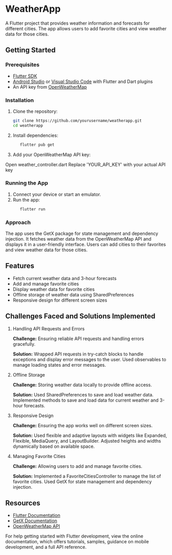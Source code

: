 # WeatherApp

A Flutter project that provides weather information and forecasts for different cities. The app allows users to add favorite cities and view weather data for those cities.

## Getting Started

### Prerequisites

- [Flutter SDK](https://flutter.dev/docs/get-started/install)
- [Android Studio](https://developer.android.com/studio) or [Visual Studio Code](https://code.visualstudio.com/) with Flutter and Dart plugins
- An API key from [OpenWeatherMap](https://openweathermap.org/api)

### Installation

1. Clone the repository:

   ```sh
   git clone https://github.com/yourusername/weatherapp.git
   cd weatherapp
   ```
2. Install dependencies:
   ```sh
      flutter pub get
   ``` 
3. Add your OpenWeatherMap API key:

Open weather_controller.dart
Replace 'YOUR_API_KEY' with your actual API key

### Running the App
1. Connect your device or start an emulator.
2. Run the app:
   ```sh
      flutter run
   ```
### Approach
The app uses the GetX package for state management and dependency injection. It fetches weather data from the OpenWeatherMap API and displays it in a user-friendly interface. Users can add cities to their favorites and view weather data for those cities.

## Features
- Fetch current weather data and 3-hour forecasts
- Add and manage favorite cities
- Display weather data for favorite cities
- Offline storage of weather data using SharedPreferences
- Responsive design for different screen sizes

## Challenges Faced and Solutions Implemented
1. Handling API Requests and Errors
   
   **Challenge:** Ensuring reliable API requests and handling errors gracefully.

   **Solution:** Wrapped API requests in try-catch blocks to handle exceptions and display error messages to the user. Used observables to manage loading states and error messages.

2. Offline Storage

   **Challenge:** Storing weather data locally to provide offline access.
   
   **Solution:** Used SharedPreferences to save and load weather data. Implemented methods to save and load data for current weather and 3-hour forecasts.

3. Responsive Design

   **Challenge:** Ensuring the app works well on different screen sizes.
   
   **Solution:** Used flexible and adaptive layouts with widgets like Expanded, Flexible, MediaQuery, and LayoutBuilder. Adjusted heights and widths dynamically based on available space.

4. Managing Favorite Cities

   **Challenge:** Allowing users to add and manage favorite cities.
   
   **Solution:** Implemented a FavoriteCitiesController to manage the list of favorite cities. Used GetX for state management and dependency injection.

## Resources
- [Flutter Documentation](https://flutter.dev/docs)
- [GetX Documentation](https://pub.dev/packages/get)
- [OpenWeatherMap API](https://openweathermap.org/api)

For help getting started with Flutter development, view the online documentation, which offers tutorials, samples, guidance on mobile development, and a full API reference.
